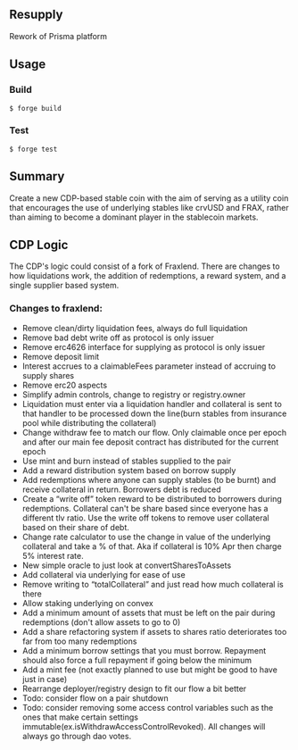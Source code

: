## Resupply

Rework of Prisma platform

## Usage

### Build

```shell
$ forge build
```

### Test

```shell
$ forge test
```

## Summary

Create a new CDP-based stable coin with the aim of serving as a utility coin that encourages the use of underlying stables like crvUSD and FRAX, rather than aiming to become a dominant player in the stablecoin markets.

## CDP Logic

The CDP's logic could consist of a fork of Fraxlend. There are changes to how liquidations work, the addition of redemptions, a reward system, and a single supplier based system.

### Changes to fraxlend:

- Remove clean/dirty liquidation fees, always do full liquidation
- Remove bad debt write off as protocol is only issuer
- Remove erc4626 interface for supplying as protocol is only issuer
- Remove deposit limit
- Interest accrues to a claimableFees parameter instead of accruing to supply shares
- Remove erc20 aspects
- Simplify admin controls, change to registry or registry.owner
- Liquidation must enter via a liquidation handler and collateral is sent to that handler to be processed down the line(burn stables from insurance pool while distributing the collateral)
- Change withdraw fee to match our flow. Only claimable once per epoch and after our main fee deposit contract has distributed for the current epoch
- Use mint and burn instead of stables supplied to the pair
- Add a reward distribution system based on borrow supply
- Add redemptions where anyone can supply stables (to be burnt) and receive collateral in return. Borrowers debt is reduced
- Create a “write off” token reward to be distributed to borrowers during redemptions. Collateral can't be share based since everyone has a different tlv ratio. Use the write off tokens to remove user collateral based on their share of debt.
- Change rate calculator to use the change in value of the underlying collateral and take a % of that. Aka if collateral is 10% Apr then charge 5% interest rate.
- New simple oracle to just look at convertSharesToAssets
- Add collateral via underlying for ease of use
- Remove writing to “totalCollateral” and just read how much collateral is there
- Allow staking underlying on convex
- Add a minimum amount of assets that must be left on the pair during redemptions (don't allow assets to go to 0)
- Add a share refactoring system if assets to shares ratio deteriorates too far from too many redemptions
- Add a minimum borrow settings that you must borrow. Repayment should also force a full repayment if going below the minimum
- Add a mint fee (not exactly planned to use but might be good to have just in case)
- Rearrange deployer/registry design to fit our flow a bit better
- Todo: consider flow on a pair shutdown
- Todo: consider removing some access control variables such as the ones that make certain settings immutable(ex.isWithdrawAccessControlRevoked). All changes will always go through dao votes.
